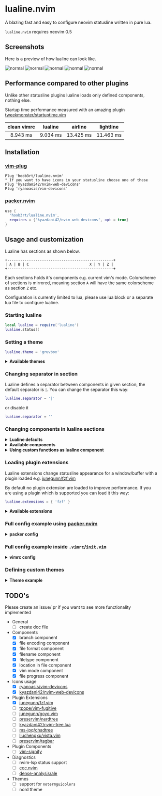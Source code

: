 # lualine.nvim
A blazing fast and easy to configure neovim statusline written in pure lua.

`lualine.nvim` requires neovim 0.5
## Screenshots
Here is a preview of how lualine can look like.

![normal](./screenshots/normal.png)
![normal](./screenshots/insert.png)
![normal](./screenshots/visual.png)
![normal](./screenshots/command.png)
![normal](./screenshots/replace.png)

## Performance compared to other plugins
Unlike other statusline plugins lualine loads only defined components, nothing else.

Startup time performance measured with an amazing plugin [tweekmonster/startuptime.vim](https://github.com/tweekmonster/startuptime.vim)

| clean vimrc    | lualine      |  airline     |  lightline   |
| :------------: | :----------: | :----------: | :----------: |
|  8.943 ms      | 9.034 ms     | 13.425 ms    | 11.463 ms    |


## Installation
### [vim-plug](https://github.com/junegunn/vim-plug)
```vim
Plug 'hoob3rt/lualine.nvim'
" If you want to have icons in your statusline choose one of these
Plug 'kyazdani42/nvim-web-devicons'
Plug 'ryanoasis/vim-devicons'
```
### [packer.nvim](https://github.com/wbthomason/packer.nvim)
```lua
use {
  'hoob3rt/lualine.nvim',
  requires = {'kyazdani42/nvim-web-devicons', opt = true}
}
```

## Usage and customization
Lualine has sections as shown below.

```
+-------------------------------------------------+
| A | B | C                            X | Y | Z |
+-------------------------------------------------+
```

Each sections holds it's components e.g. current vim's mode.
Colorscheme of sections is mirrored, meaning section `A` will have the same colorscheme as section `Z` etc.

Configuration is currently limited to lua, please use lua block or a separate lua file to configure lualine.

### Starting lualine
```lua
local lualine = require('lualine')
lualine.status()
```
### Setting a theme
```lua
lualine.theme = 'gruvbox'
```

<details>
<summary><b>Available themes</b></summary>

* gruvbox
* dracula

Please create a pr if you managed to port a popular theme before me
</details>

### Changing separator in section
Lualine defines a separator between components in given section, the default
separator is `|`. You can change the separator this way:

```lua
lualine.separator = '|'
```

or disable it

```lua
lualine.separator = ''
```

### Changing components in lualine sections

<details>
<summary><b>Lualine defaults</b></summary>

```lua
lualine.sections = {
  lualine_a = { 'mode' },
  lualine_b = { 'branch' },
  lualine_c = { 'filename' },
  lualine_x = { 'encoding', 'fileformat', 'filetype' },
  lualine_y = { 'progress' },
  lualine_z = { 'location'  },
  lualine_diagnostics = {  }
}

lualine.inactiveSections = {
  lualine_a = {  },
  lualine_b = {  },
  lualine_c = { 'filename' },
  lualine_x = { 'location' },
  lualine_y = {  },
  lualine_z = {   }
}
```

</details>

<details>
<summary><b>Available components</b></summary>

* branch
* encoding
* fileformat
* filename
* filetype
* location
* mode
* progress

</details>

<details>
<summary><b>Using custom functions as lualine component</b></summary>

You can define a custom function as a lualine component

```lua
local function hello()
  return [[hello world]]
end
lualine.sections = { lualine_a = { hello } }
```

</details>

### Loading plugin extensions
Lualine extensions change statusline appearance for a window/buffer with a plugin loaded e.g. [junegunn/fzf.vim](https://github.com/junegunn/fzf.vim)

By default no plugin extension are loaded to improve performance. If you are using a plugin which is supported you can load it this way:
```lua
lualine.extensions = { 'fzf' }
```

<details>
<summary><b>Available extensions</b></summary>

* fzf

Please create a pr if you managed to create an extension before me
</details>

### Full config example using [packer.nvim](https://github.com/wbthomason/packer.nvim)

<details>
<summary><b>packer config</b></summary>

```lua
  use {
    'hoob3rt/lualine.nvim',
    requires = {'kyazdani42/nvim-web-devicons', opt = true},
    config = function()
      local lualine = require('lualine')
      lualine.theme = 'gruvbox'
      lualine.separator = '|'
      lualine.sections = {
        lualine_a = { 'mode' },
        lualine_b = { 'branch' },
        lualine_c = { 'filename' },
        lualine_x = { 'encoding', 'fileformat', 'filetype' },
        lualine_y = { 'progress' },
        lualine_z = { 'location'  },
        lualine_diagnostics = {  }
      }
      lualine.inactiveSections = {
        lualine_a = {  },
        lualine_b = {  },
        lualine_c = { 'filename' },
        lualine_x = { 'location' },
        lualine_y = {  },
        lualine_z = {   }
      }
      lualine.extensions = { 'fzf' }
      lualine.status()
    end
  }
```

</details>

### Full config example inside `.vimrc`/`init.vim`

<details>
<summary><b>vimrc config</b></summary>
  
```vim
lua << EOF
local lualine = require('lualine')
    lualine.theme = 'gruvbox'
    lualine.separator = '|'
    lualine.sections = {
      lualine_a = { 'mode' },
      lualine_b = { 'branch' },
      lualine_c = { 'filename' },
      lualine_x = { 'encoding', 'fileformat', 'filetype' },
      lualine_y = { 'progress' },
      lualine_z = { 'location'  },
      lualine_diagnostics = {  }
    }
    lualine.inactiveSections = {
      lualine_a = {  },
      lualine_b = {  },
      lualine_c = { 'filename' },
      lualine_x = { 'location' },
      lualine_y = {  },
      lualine_z = {   }
    }
    lualine.extensions = { 'fzf' }
    lualine.status()
EOF
```
</details>

### Defining custom themes


<details>
<summary><b>Theme example</b></summary>

To create a custom theme you need to define a colorscheme for each of vim's modes. Each mode has a `fg` and `bg` field for every lualine section.
This is really easy in lua. Here is and example of a gruvbox theme.

```lua
local gruvbox = {  }

local colors = {
  black = "#282828",
  white = '#ebdbb2',
  red = '#fb4934',
  green = '#b8bb26',
  blue = '#83a598',
  yellow = '#fe8019',

  gray = '#a89984',
  darkgray = '#3c3836',

  lightgray = '#504945',
  inactivegray = '#7c6f64',
}

gruvbox.normal = {
  a = {
    bg = colors.gray,
    fg = colors.black,
  },
  b = {
    bg = colors.lightgray,
    fg  = colors.white,
  },
  c = {
    bg = colors.darkgray,
    fg = colors.gray
  }
}

gruvbox.insert = {
  a = {
    bg = colors.blue,
    fg = colors.black,
  },
  b = {
    bg = colors.lightgray,
    fg = colors.white,
  },
  c = {
    bg = colors.lightgray,
    fg = colors.white
  }
}


gruvbox.visual = {
  a = {
    bg = colors.yellow,
    fg = colors.black,
  },
  b = {
    bg = colors.lightgray,
    fg = colors.white,
  },
  c = {
    bg = colors.inactivegray,
    fg = colors.black
  },
}

gruvbox.replace = {
  a = {
    bg = colors.red,
    fg = colors.black,
  },
  b = {
    bg = colors.lightgray,
    fg = colors.white,
  },
  c = {
    bg = colors.black,
    fg = colors.white
  },
}

gruvbox.command = {
  a = {
    bg = colors.green,
    fg = colors.black,
  },
  b = {
    bg = colors.lightgray,
    fg = colors.white,
  },
  c = {
    bg = colors.inactivegray,
    fg = colors.black
  },
}

gruvbox.terminal = gruvbox.normal

gruvbox.inactive = {
  a = {
    bg = colors.darkgray,
    fg = colors.gray,
  },
  b = {
    bg = colors.darkgray,
    fg = colors.gray,
  },
  c = {
    bg = colors.darkgray,
    fg = colors.gray
  },
}

lualine.theme = gruvbox
```

</details>

## TODO's
Please create an issue/ pr if you want to see more functionality implemented
- General
  - [ ] create doc file
- Components
  - [x] branch component
  - [x] file encoding component
  - [x] file format component
  - [x] filename component
  - [x] filetype component
  - [x] location in file component
  - [x] vim mode component
  - [x] file progress component
- Icons usage
  - [x] [ryanoasis/vim-devicons](https://github.com/ryanoasis/vim-devicons)
  - [x] [kyazdani42/nvim-web-devicons](https://github.com/kyazdani42/nvim-web-devicons)
- Plugin Extensions
  - [x] [junegunn/fzf.vim](https://github.com/junegunn/fzf.vim)
  - [ ] [tpope/vim-fugitive](https://github.com/tpope/vim-fugitive)
  - [ ] [junegunn/goyo.vim](https://github.com/junegunn/goyo.vim)
  - [ ] [preservim/nerdtree](https://github.com/preservim/nerdtree)
  - [ ] [kyazdani42/nvim-tree.lua](https://github.com/kyazdani42/nvim-tree.lua)
  - [ ] [ms-jpq/chadtree](https://github.com/ms-jpq/chadtree)
  - [ ] [liuchengxu/vista.vim](https://github.com/liuchengxu/vista.vim)
  - [ ] [preservim/tagbar](https://github.com/preservim/tagbar)
- Plugin Components
  - [ ] [vim-signify](https://github.com/mhinz/vim-signify)
- Diagnostics
  - [ ] nvim-lsp status support
  - [ ] [coc.nvim](https://github.com/neoclide/coc.nvim)
  - [ ] [dense-analysis/ale](https://github.com/dense-analysis/ale)
- Themes
  - [ ] support for `notermguicolors`
  - [ ] nord theme
